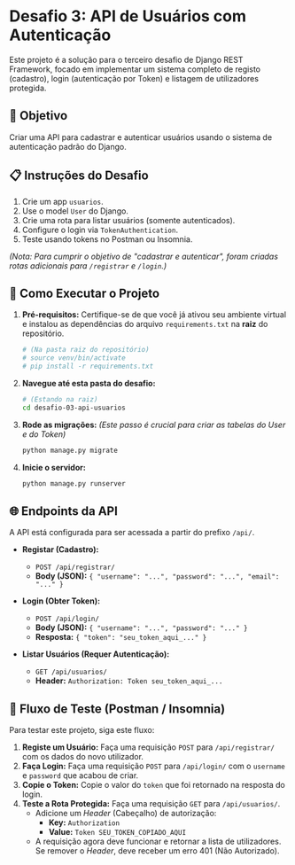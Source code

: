 # Desafio 3: API de Usuários com Autenticação

Este projeto é a solução para o terceiro desafio de Django REST Framework, focado em implementar um sistema completo de registo (cadastro), login (autenticação por Token) e listagem de utilizadores protegida.

## 🎯 Objetivo

Criar uma API para cadastrar e autenticar usuários usando o sistema de autenticação padrão do Django.

## 📋 Instruções do Desafio

1.  Crie um app `usuarios`.
2.  Use o model `User` do Django.
3.  Crie uma rota para listar usuários (somente autenticados).
4.  Configure o login via `TokenAuthentication`.
5.  Teste usando tokens no Postman ou Insomnia.

*(Nota: Para cumprir o objetivo de "cadastrar e autenticar", foram criadas rotas adicionais para `/registrar` e `/login`.)*

## 🚀 Como Executar o Projeto

1.  **Pré-requisitos:** Certifique-se de que você já ativou seu ambiente virtual e instalou as dependências do arquivo `requirements.txt` na **raiz** do repositório.
    ```bash
    # (Na pasta raiz do repositório)
    # source venv/bin/activate
    # pip install -r requirements.txt
    ```

2.  **Navegue até esta pasta do desafio:**
    ```bash
    # (Estando na raiz)
    cd desafio-03-api-usuarios
    ```

3.  **Rode as migrações:**
    *(Este passo é crucial para criar as tabelas do User e do Token)*
    ```bash
    python manage.py migrate
    ```

4.  **Inicie o servidor:**
    ```bash
    python manage.py runserver
    ```

## 🌐 Endpoints da API

A API está configurada para ser acessada a partir do prefixo `/api/`.

* **Registar (Cadastro):**
    * `POST /api/registrar/`
    * **Body (JSON):** `{ "username": "...", "password": "...", "email": "..." }`

* **Login (Obter Token):**
    * `POST /api/login/`
    * **Body (JSON):** `{ "username": "...", "password": "..." }`
    * **Resposta:** `{ "token": "seu_token_aqui_..." }`

* **Listar Usuários (Requer Autenticação):**
    * `GET /api/usuarios/`
    * **Header:** `Authorization: Token seu_token_aqui_...`

## 🔑 Fluxo de Teste (Postman / Insomnia)

Para testar este projeto, siga este fluxo:

1.  **Registe um Usuário:** Faça uma requisição `POST` para `/api/registrar/` com os dados do novo utilizador.
2.  **Faça Login:** Faça uma requisição `POST` para `/api/login/` com o `username` e `password` que acabou de criar.
3.  **Copie o Token:** Copie o valor do `token` que foi retornado na resposta do login.
4.  **Teste a Rota Protegida:** Faça uma requisição `GET` para `/api/usuarios/`.
    * Adicione um *Header* (Cabeçalho) de autorização:
        * **Key:** `Authorization`
        * **Value:** `Token SEU_TOKEN_COPIADO_AQUI`
    * A requisição agora deve funcionar e retornar a lista de utilizadores. Se remover o *Header*, deve receber um erro 401 (Não Autorizado).